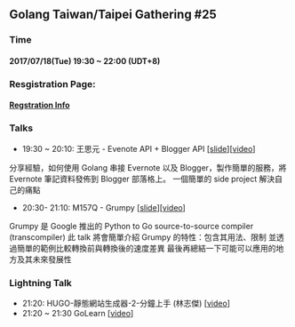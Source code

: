 ## Golang Taiwan/Taipei Gathering #25

### Time

#### 2017/07/18(Tue) 19:30 ~ 22:00  (UDT+8)

### Resgistration Page:

#### [Regstration Info](http://golang.kktix.cc/events/gtg25)

### Talks

- 19:30 ~ 20:10:  王思元 - Evenote API + Blogger API [[slide](https://docs.google.com/presentation/d/1WOuLZTEb8DXSxifUp9WnLvasj2XKt1Fgk3SG-x7vS8I/edit#slide=id.p)][[video](https://youtu.be/i5TJEj86dWw)]

分享經驗，如何使用 Golang 串接 Evernote 以及 Blogger，製作簡單的服務，將 Evernote 筆記資料發佈到 Blogger 部落格上。
一個簡單的 side project 解決自己的痛點

- 20:30- 21:10:  M157Q - Grumpy [[slide](https://speakerdeck.com/m157q/20170718-gtg25-introduction-to-grumpy-1)][[video](https://youtu.be/rsmExnsLAQs?t=6m14s)]

Grumpy 是 Google 推出的 Python to Go source-to-source compiler (transcompiler)
此 talk 將會簡單介紹 Grumpy 的特性：包含其用法、限制
並透過簡單的範例比較轉換前與轉換後的速度差異
最後再總結一下可能可以應用的地方及其未來發展性

### Lightning Talk

- 21:20: HUGO-靜態網站生成器-2-分鐘上手 (林志傑) [[video](https://youtu.be/TnNqsyqM9DU)]
- 21:20 ~ 21:30 GoLearn [[video](https://youtu.be/H4BNNhzun2E)]



